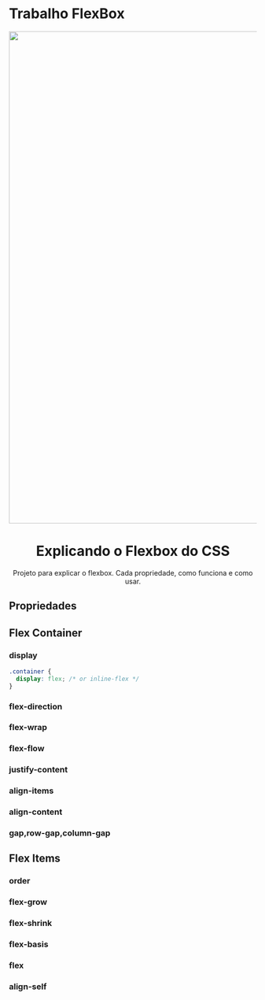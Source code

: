 # Trabalho FlexBox 
<div align="center">
<img src="https://github.com/user-attachments/assets/5a7d2c71-cbfb-44c7-bfa1-cf1665900bee" width="1000px">
</div>
<h1 align="center">Explicando o Flexbox do CSS</h1>
<p align="center"> Projeto para explicar o flexbox. Cada propriedade, como funciona e como usar.</p>
  
## Propriedades

## Flex Container
### display
```css
.container {
  display: flex; /* or inline-flex */
}
```
### flex-direction
### flex-wrap
### flex-flow
### justify-content
### align-items
### align-content
### gap,row-gap,column-gap
## Flex Items
### order
### flex-grow
### flex-shrink
### flex-basis
### flex
### align-self

